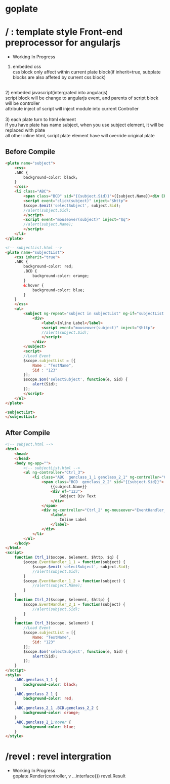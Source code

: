 # goplate
# / : template style Front-end preprocessor for angularjs
- Working In Progress<br>
1) embeded css<br>
css block only affect within current plate block(if inherit=true, subplate blocks are also affeted by current css block)<br>
<br>
2) embeded javascript(intergrated into angularjs)<br>
script block will be change to angularjs event, and parents of script block will be controller<br>
attribute inject of script will inject module into current Controller<br>
<br>
3) each plate turn to html element<br>
if you have plate has name subject, when you use subject element, it will be replaced with plate<br>
all other inline html, script plate element have will override original plate<br>

## Before Compile
```html
<plate name="subject">
	<css>
	.ABC {
		background-color: black;
	}
	</css>
	<li class="ABC">
		<span class="BCD" sid="{{subject.Sid}}">{{subject.Name}}<div EF="123">Subject Div Text</div></span>
		<script event="click(subject)" inject="$http">
		$scope.$emit('selectSubject', subject.Sid);
		//alert(subject.Sid);
		</script>
		<script event="mouseover(subject)" inject="$q">
		//alert(subject.Name);
		</script>
	</li>
</plate>

<!-- subjectList.html -->
<plate name="subjectList">
	<css inherit="true">
	.ABC {
		background-color: red;
		.BCD {
			background-color: orange;
		}
		&:hover {
			background-color: blue;
		}
	}
	</css>
	<ul>
		<subject ng-repeat="subject in subjectList" ng-if="subjectList.length > 0">
			<div>
				<label>Inline Label</label>
				<script event="mouseover(subject)" inject="$http">
				//alert(subject.Sid);
				</script>
			</div>
		</subject>
		<script>
		//Load Event
		$scope.subjectList = [{
			Name : "TestName",
			Sid : "123"
		}];
		$scope.$on('selectSubject', function(e, Sid) {
			alert(Sid);
		});
		</script>
	</ul>
</plate>

<subjectList>
</subjectList>
```
## After Compile
```HTML
<!-- subject.html -->
<html>
	<head>
	</head>
	<body ng-app="">
		<!-- subjectList.html -->
		<ul ng-controller="Ctrl_3">
			<li class="ABC  genclass_1_1 genclass_2_1" ng-controller="Ctrl_1" ng-click="EventHandler_1_1(subject)" ng-mouseover="EventHandler_1_2(subject)" ng-repeat="subject in subjectList" ng-if="subjectList.length &gt; 0">
				<span class="BCD  genclass_2_2" sid="{{subject.Sid}}">
					{{subject.Name}}
					<div ef="123">
						Subject Div Text
					</div>
				</span>
				<div ng-controller="Ctrl_2" ng-mouseover="EventHandler_2_1(subject)">
					<label>
						Inline Label
					</label>
				</div>
			</li>
		</ul>
	</body>
</html>
<script>
	function Ctrl_1($scope, $element, $http, $q) {
	    $scope.EventHandler_1_1 = function(subject) {
	        $scope.$emit('selectSubject', subject.Sid);
	        //alert(subject.Sid);
	    }
	    $scope.EventHandler_1_2 = function(subject) {
	        //alert(subject.Name);
	    }
	}
	function Ctrl_2($scope, $element, $http) {
	    $scope.EventHandler_2_1 = function(subject) {
	        //alert(subject.Sid);
	    }
	}
	function Ctrl_3($scope, $element) {
	    //Load Event
	    $scope.subjectList = [{
	        Name: "TestName",
	        Sid: "123"
	    }];
	    $scope.$on('selectSubject', function(e, Sid) {
	        alert(Sid);
	    });
	}
</script>
<style>
	.ABC.genclass_1_1 {
		background-color: black;
	}
	.ABC.genclass_2_1 {
		background-color: red;
	}
	.ABC.genclass_2_1 .BCD.genclass_2_2 {
		background-color: orange;
	}
	.ABC.genclass_2_1:hover {
		background-color: blue;
	}
</style>
```

# /revel : revel intergration
- Working In Progress<br>
goplate.Render(controller, v ...interface{}) revel.Result

